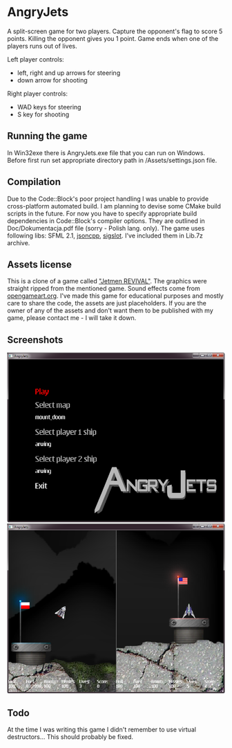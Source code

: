 AngryJets
===
A split-screen game for two players. Capture the opponent's flag to score 5 points. Killing the opponent gives you 1 point.
Game ends when one of the players runs out of lives. 

Left player controls:

+ left, right and up arrows for steering
+ down arrow for shooting

Right player controls:

+ WAD keys for steering
+ S key for shooting

Running the game
---
In Win32exe there is AngryJets.exe file that you can run on Windows. Before first run set appropriate directory path in
/Assets/settings.json file.

Compilation
---
Due to the Code::Block's poor project handling I was unable to provide cross-platform automated build.
I am planning to devise some CMake build scripts in the future. For now you have to specify appropriate build dependencies
in Code::Block's compiler options. They are outlined in Doc/Dokumentacja.pdf file (sorry - Polish lang. only).
The game uses following libs: SFML 2.1, [jsoncpp](http://jsoncpp.sourceforge.net/), [sigslot](http://sigslot.sourceforge.net/).
I've included them in Lib.7z archive.

Assets license
---
This is a clone of a game called ["Jetmen REVIVAL"](http://www.crew42.dk/).
The graphics were straight ripped from the mentioned game. Sound effects come from
[opengameart.org](http://opengameart.org). I've made this game for educational purposes and mostly care to share
the code, the assets are just placeholders. If you are the owner of any of the assets and don't want them to be
published with my game, please contact me - I will take it down.

Screenshots
---
![Image](screenshots/menu.png?raw=true)
![Image](screenshots/gameplay.png?raw=true)

Todo
---
At the time I was writing this game I didn't remember to use virtual destructors...
This should probably be fixed.